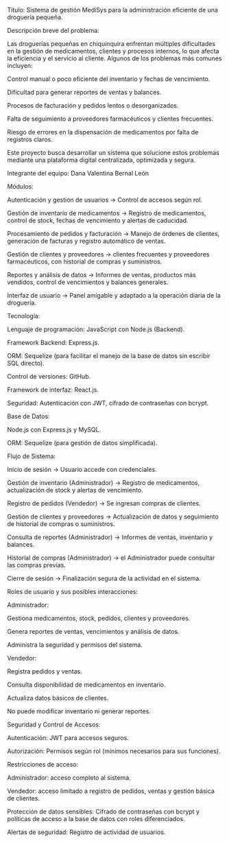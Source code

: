 Título:
Sistema de gestión MediSys para la administración eficiente de una droguería pequeña.

Descripción breve del problema:

Las droguerías pequeñas en chiquinquira enfrentan múltiples dificultades en la gestión de medicamentos, clientes y procesos internos, lo que afecta la eficiencia y el servicio al cliente. Algunos de los problemas más comunes incluyen:

Control manual o poco eficiente del inventario y fechas de vencimiento.

Dificultad para generar reportes de ventas y balances.

Procesos de facturación y pedidos lentos o desorganizados.

Falta de seguimiento a proveedores farmacéuticos y clientes frecuentes.

Riesgo de errores en la dispensación de medicamentos por falta de registros claros.

Este proyecto busca desarrollar un sistema que solucione estos problemas mediante una plataforma digital centralizada, optimizada y segura.

Integrante del equipo:
Dana Valentina Bernal León

Módulos:

Autenticación y gestión de usuarios → Control de accesos según rol.

Gestión de inventario de medicamentos → Registro de medicamentos, control de stock, fechas de vencimiento y alertas de caducidad.

Procesamiento de pedidos y facturación → Manejo de órdenes de clientes, generación de facturas y registro automático de ventas.

Gestión de clientes y proveedores → clientes frecuentes y proveedores farmacéuticos, con historial de compras y suministros.

Reportes y análisis de datos → Informes de ventas, productos más vendidos, control de vencimientos y balances generales.

Interfaz de usuario → Panel amigable y adaptado a la operación diaria de la droguería.

Tecnología:

Lenguaje de programación: JavaScript con Node.js (Backend).

Framework Backend: Express.js.

ORM: Sequelize (para facilitar el manejo de la base de datos sin escribir SQL directo).

Control de versiones: GitHub.

Framework de interfaz: React.js.

Seguridad: Autenticación con JWT, cifrado de contraseñas con bcrypt.

Base de Datos:

Node.js con Express.js y MySQL.

ORM: Sequelize (para gestión de datos simplificada).

Flujo de Sistema:

Inicio de sesión → Usuario accede con credenciales.

Gestión de inventario (Administrador) → Registro de medicamentos, actualización de stock y alertas de vencimiento.

Registro de pedidos (Vendedor) → Se ingresan compras de clientes.

Gestión de clientes y proveedores → Actualización de datos y seguimiento de historial de compras o suministros.

Consulta de reportes (Administrador) → Informes de ventas, inventario y balances.

Historial de compras (Administrador) → el Administrador puede consultar las compras previas.

Cierre de sesión → Finalización segura de la actividad en el sistema.

Roles de usuario y sus posibles interacciones:

Administrador:

Gestiona medicamentos, stock, pedidos, clientes y proveedores.

Genera reportes de ventas, vencimientos y análisis de datos.

Administra la seguridad y permisos del sistema.

Vendedor:

Registra pedidos y ventas.

Consulta disponibilidad de medicamentos en inventario.

Actualiza datos básicos de clientes.

No puede modificar inventario ni generar reportes.

Seguridad y Control de Accesos:

Autenticación: JWT para accesos seguros.

Autorización: Permisos según rol (mínimos necesarios para sus funciones).

Restricciones de acceso:

Administrador: acceso completo al sistema.

Vendedor: acceso limitado a registro de pedidos, ventas y gestión básica de clientes.

Protección de datos sensibles: Cifrado de contraseñas con bcrypt y políticas de acceso a la base de datos con roles diferenciados.

Alertas de seguridad: Registro de actividad de usuarios.
